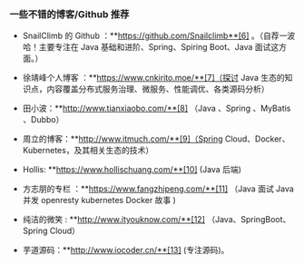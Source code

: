### 一些不错的博客/Github 推荐

- SnailClimb 的 Github ：**https://github.com/Snailclimb**[6] 。（自荐一波哈！主要专注在 Java 基础和进阶、Spring、Spiring Boot、Java 面试这方面。）

- 徐靖峰个人博客 ：**https://www.cnkirito.moe/**[7]（探讨 Java 生态的知识点，内容覆盖分布式服务治理、微服务、性能调优、各类源码分析）

- 田小波：**http://www.tianxiaobo.com/**[8] （Java 、Spring 、MyBatis 、Dubbo）

- 周立的博客：**http://www.itmuch.com/**[9]（Spring Cloud、Docker、Kubernetes，及其相关生态的技术）

- Hollis: **https://www.hollischuang.com/**[10] (Java 后端)

- 方志朋的专栏 ：**https://www.fangzhipeng.com/**[11] （Java 面试 Java 并发 openresty kubernetes Docker 故事 )

- 纯洁的微笑 : **http://www.ityouknow.com/**[12] （Java、SpringBoot、Spring Cloud）

- 芋道源码：**http://www.iocoder.cn/**[13] (专注源码)。

  

